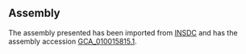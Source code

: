 
Assembly
--------

The assembly presented has been imported from 
[INSDC](http://www.insdc.org) and has the assembly accession
[GCA\_010015815.1](http://www.ebi.ac.uk/ena/data/view/GCA_010015815.1).

